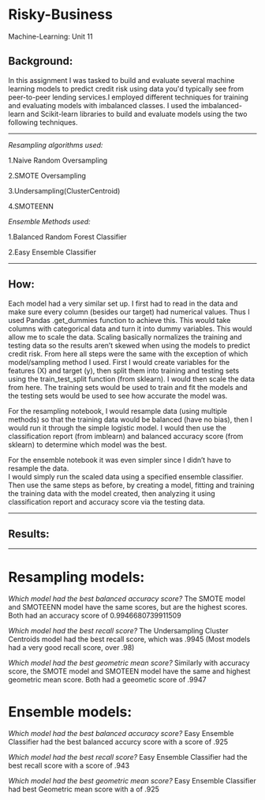 # Risky-Business
Machine-Learning: Unit 11

## Background: 
In this assignment I was tasked to build and evaluate several machine learning models to predict credit risk using data you'd typically see from peer-to-peer lending services.I employed different techniques for training and evaluating models with imbalanced classes. I used the imbalanced-learn and Scikit-learn libraries to build and evaluate models using the two following techniques.

---

*Resampling algorithms used:*

1.Naive Random Oversampling

2.SMOTE Oversampling

3.Undersampling(ClusterCentroid)

4.SMOTEENN 

*Ensemble Methods used:*

1.Balanced Random Forest Classifier

2.Easy Ensemble Classifier

---
## How:
Each model had a very similar set up. I first had to read in the data and make sure every column (besides our target) had numerical values. Thus I used Pandas .get_dummies function to achieve this. This would take columns with categorical data and turn it into dummy variables. This would allow me to scale the data. Scaling basically normalizes the training and testing data so the results aren’t skewed when using the models to predict credit risk. From here all steps were the same with the exception of which model/sampling method I used. First I would create variables for the features (X) and target (y), then split them into training and testing sets using the train_test_split function (from sklearn). I would then scale the data from here. The training sets would be used to train and fit the models and the testing sets would be used to see how accurate the model was. 

For the resampling notebook, I would resample data (using multiple methods) so that the training data would be balanced (have no bias), then I would run it through the simple logistic model. 
I would then use the classification report (from imblearn) and balanced accuracy score (from sklearn) to determine which model was the best.

For the ensemble notebook it was even simpler since I didn’t have to resample the data.  
I would simply run the scaled data using a specified ensemble classifier. Then use the same steps as before, by creating a model, fitting and training the training data with the model created, then analyzing it using classification report and accuracy score via the testing data. 

---

## Results:
--- 

# Resampling models:

*Which model had the best balanced accuracy score?*
The SMOTE model and SMOTEENN model have the same scores, but are the highest scores. Both had an accuracy score of 0.9946680739911509

*Which model had the best recall score?*
The Undersampling Cluster Centroids model had the best recall score, which was .9945
(Most models had a very good recall score, over .98)

*Which model had the best geometric mean score?*
Similarly with accuracy score, the SMOTE model and SMOTEEN model have the same and highest geometric mean score. Both had a geeometic score of .9947

# Ensemble models:

*Which model had the best balanced accuracy score?*
Easy Ensemble Classifier had the best balanced accurcy score with a score of .925

*Which model had the best recall score?*
Easy Ensemble Classifier had the best recall score with a score of .943

*Which model had the best geometric mean score?*
Easy Ensemble Classifier had best Geometric mean score with a of .925


